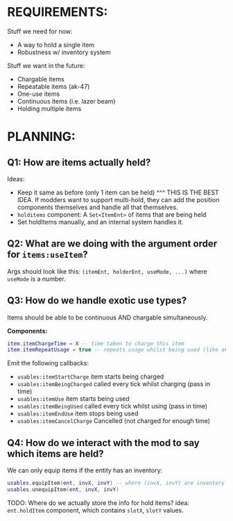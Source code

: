 
# REQUIREMENTS:

Stuff we need for now:
- A way to hold a single item
- Robustness w/ inventory system

Stuff we want in the future:
- Chargable items
- Repeatable items (ak-47)
- One-use items
- Continuous items (i.e. lazer beam)
- Holding multiple items




# PLANNING:


## Q1: How are items actually held?
Ideas:
- Keep it same as before (only 1 item can be held)
    ^^^ THIS IS THE BEST IDEA.
    If modders want to support multi-hold, they can add the 
    position components themselves and handle all that themselves.
- `holditems` component: A `Set<ItemEnt>` of items that are being held
- Set holdItems manually, and an internal system handles it.



## Q2: What are we doing with the argument order for `items:useItem`?
Args should look like this:
`(itemEnt, holderEnt, useMode, ...)`
where `useMode` is a number.



## Q3: How do we handle exotic use types?
Items should be able to be continuous AND chargable simultaneously.

**Components:**
```lua
item.itemChargeTime = X -- time taken to charge this item
item.itemRepeatUsage = true -- repeats usage whilst being used (like ak47)
```

Emit the following callbacks:
- `usables:itemStartCharge` item starts being charged
- `usables:itemBeingCharged` called every tick whilst charging (pass in time)
- `usables:itemUse` item starts being used
- `usables:itemBeingUsed` called every tick whilst using (pass in time)
- `usables:itemEndUse` item stops being used
- `usables:itemCancelCharge` Cancelled (not charged for enough time)




## Q4: How do we interact with the mod to say which items are held?
We can only equip items if the entity has an inventory:
```lua
usables.equipItem(ent, invX, invY) -- where (invX, invY) are inventory coords
usables.unequipItem(ent, invX, invY)
```
TODO: Where do we actually store the info for hold items?
idea: `ent.holdItem` component, which contains `slotX`, `slotY` values.

